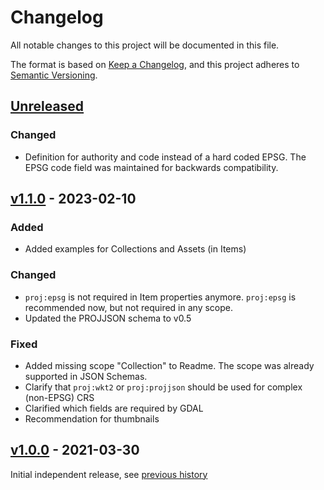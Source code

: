 # Changelog
All notable changes to this project will be documented in this file.

The format is based on [Keep a Changelog](https://keepachangelog.com/en/1.0.0/),
and this project adheres to [Semantic Versioning](https://semver.org/spec/v2.0.0.html).

## [Unreleased]
### Changed
- Definition for authority and code instead of a hard coded EPSG. The EPSG code field was maintained for backwards compatibility.

## [v1.1.0] - 2023-02-10

### Added

- Added examples for Collections and Assets (in Items)

### Changed
- `proj:epsg` is not required in Item properties anymore. `proj:epsg` is recommended now, but not required in any scope.
- Updated the PROJJSON schema to v0.5

### Fixed

- Added missing scope "Collection" to Readme. The scope was already supported in JSON Schemas.
- Clarify that `proj:wkt2` or `proj:projjson` should be used for complex (non-EPSG) CRS
- Clarified which fields are required by GDAL
- Recommendation for thumbnails

## [v1.0.0] - 2021-03-30

Initial independent release, see [previous history](https://github.com/radiantearth/stac-spec/commits/v1.0.0-rc.2/extensions/projection)

[Unreleased]: <https://github.com/stac-extensions/projection/compare/v1.0.0...HEAD>
[v1.1.0]: <https://github.com/stac-extensions/projection/compare/v1.0.0...v1.1.0>
[v1.0.0]: <https://github.com/stac-extensions/projection/tree/v1.0.0>
